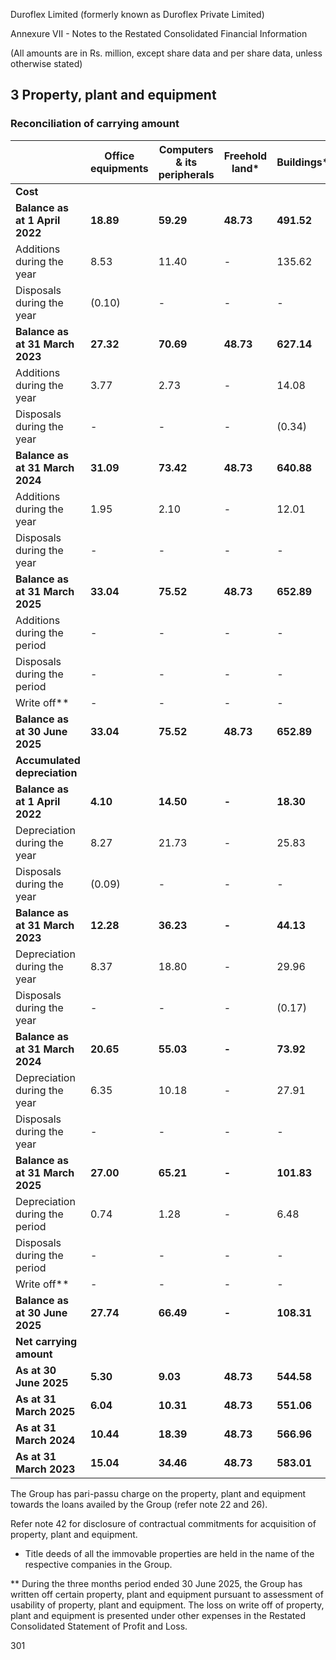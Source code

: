 Duroflex Limited (formerly known as Duroflex Private Limited)

Annexure VII - Notes to the Restated Consolidated Financial Information

(All amounts are in Rs. million, except share data and per share data, unless otherwise stated)

## 3 Property, plant and equipment

### Reconciliation of carrying amount

<table><thead><tr><th></th><th>Office equipments</th><th>Computers & its peripherals</th><th>Freehold land*</th><th>Buildings*</th><th>Vehicles</th><th>Electrical equipment</th><th>Furniture & Fixtures</th><th>Leasehold Improvements</th><th>Plant and Machinery</th><th>Total</th></tr></thead><tbody><tr><td><strong>Cost</strong></td><td></td><td></td><td></td><td></td><td></td><td></td><td></td><td></td><td></td><td></td></tr><tr><td><strong>Balance as at 1 April 2022</strong></td><td><strong>18.89</strong></td><td><strong>59.29</strong></td><td><strong>48.73</strong></td><td><strong>491.52</strong></td><td><strong>22.90</strong></td><td><strong>34.50</strong></td><td><strong>50.00</strong></td><td><strong>190.10</strong></td><td><strong>1,017.89</strong></td><td><strong>1,933.82</strong></td></tr><tr><td>Additions during the year</td><td>8.53</td><td>11.40</td><td>-</td><td>135.62</td><td>-</td><td>3.49</td><td>17.83</td><td>106.39</td><td>152.90</td><td>436.16</td></tr><tr><td>Disposals during the year</td><td>(0.10)</td><td>-</td><td>-</td><td>-</td><td>(2.48)</td><td>(0.51)</td><td>(0.90)</td><td>(35.31)</td><td>(46.74)</td><td>(86.04)</td></tr><tr><td><strong>Balance as at 31 March 2023</strong></td><td><strong>27.32</strong></td><td><strong>70.69</strong></td><td><strong>48.73</strong></td><td><strong>627.14</strong></td><td><strong>20.42</strong></td><td><strong>37.48</strong></td><td><strong>66.93</strong></td><td><strong>261.18</strong></td><td><strong>1,124.05</strong></td><td><strong>2,283.94</strong></td></tr><tr><td>Additions during the year</td><td>3.77</td><td>2.73</td><td>-</td><td>14.08</td><td>-</td><td>0.37</td><td>5.02</td><td>59.93</td><td>45.20</td><td>131.10</td></tr><tr><td>Disposals during the year</td><td>-</td><td>-</td><td>-</td><td>(0.34)</td><td>-</td><td>-</td><td>(0.01)</td><td>-</td><td>(16.45)</td><td>(16.80)</td></tr><tr><td><strong>Balance as at 31 March 2024</strong></td><td><strong>31.09</strong></td><td><strong>73.42</strong></td><td><strong>48.73</strong></td><td><strong>640.88</strong></td><td><strong>20.42</strong></td><td><strong>37.85</strong></td><td><strong>71.94</strong></td><td><strong>321.11</strong></td><td><strong>1,152.80</strong></td><td><strong>2,398.24</strong></td></tr><tr><td>Additions during the year</td><td>1.95</td><td>2.10</td><td>-</td><td>12.01</td><td>0.99</td><td>0.06</td><td>3.64</td><td>14.51</td><td>39.90</td><td>75.16</td></tr><tr><td>Disposals during the year</td><td>-</td><td>-</td><td>-</td><td>-</td><td>-</td><td>-</td><td>-</td><td>-</td><td>-</td><td>-</td></tr><tr><td><strong>Balance as at 31 March 2025</strong></td><td><strong>33.04</strong></td><td><strong>75.52</strong></td><td><strong>48.73</strong></td><td><strong>652.89</strong></td><td><strong>21.41</strong></td><td><strong>37.91</strong></td><td><strong>75.58</strong></td><td><strong>335.62</strong></td><td><strong>1,192.70</strong></td><td><strong>2,473.40</strong></td></tr><tr><td>Additions during the period</td><td>-</td><td>-</td><td>-</td><td>-</td><td>21.15</td><td>6.02</td><td>-</td><td>8.40</td><td>8.04</td><td>43.61</td></tr><tr><td>Disposals during the period</td><td>-</td><td>-</td><td>-</td><td>-</td><td>-</td><td>-</td><td>-</td><td>-</td><td>-</td><td>-</td></tr><tr><td>Write off**</td><td>-</td><td>-</td><td>-</td><td>-</td><td>-</td><td>-</td><td>-</td><td>(4.46)</td><td>-</td><td>(4.46)</td></tr><tr><td><strong>Balance as at 30 June 2025</strong></td><td><strong>33.04</strong></td><td><strong>75.52</strong></td><td><strong>48.73</strong></td><td><strong>652.89</strong></td><td><strong>42.56</strong></td><td><strong>43.93</strong></td><td><strong>75.58</strong></td><td><strong>339.56</strong></td><td><strong>1,200.74</strong></td><td><strong>2,512.55</strong></td></tr><tr><td><strong>Accumulated depreciation</strong></td><td></td><td></td><td></td><td></td><td></td><td></td><td></td><td></td><td></td><td></td></tr><tr><td><strong>Balance as at 1 April 2022</strong></td><td><strong>4.10</strong></td><td><strong>14.50</strong></td><td><strong>-</strong></td><td><strong>18.30</strong></td><td><strong>2.70</strong></td><td><strong>4.60</strong></td><td><strong>4.00</strong></td><td><strong>34.80</strong></td><td><strong>58.79</strong></td><td><strong>141.79</strong></td></tr><tr><td>Depreciation during the year</td><td>8.27</td><td>21.73</td><td>-</td><td>25.83</td><td>3.48</td><td>5.00</td><td>10.50</td><td>75.93</td><td>109.96</td><td>260.70</td></tr><tr><td>Disposals during the year</td><td>(0.09)</td><td>-</td><td>-</td><td>-</td><td>(2.35)</td><td>(0.43)</td><td>(0.59)</td><td>(28.81)</td><td>(6.78)</td><td>(39.05)</td></tr><tr><td><strong>Balance as at 31 March 2023</strong></td><td><strong>12.28</strong></td><td><strong>36.23</strong></td><td><strong>-</strong></td><td><strong>44.13</strong></td><td><strong>3.83</strong></td><td><strong>9.17</strong></td><td><strong>13.91</strong></td><td><strong>81.92</strong></td><td><strong>161.97</strong></td><td><strong>363.44</strong></td></tr><tr><td>Depreciation during the year</td><td>8.37</td><td>18.80</td><td>-</td><td>29.96</td><td>3.41</td><td>4.59</td><td>10.24</td><td>70.32</td><td>91.77</td><td>237.46</td></tr><tr><td>Disposals during the year</td><td>-</td><td>-</td><td>-</td><td>(0.17)</td><td>-</td><td>-</td><td>(0.01)</td><td>-</td><td>(5.38)</td><td>(5.56)</td></tr><tr><td><strong>Balance as at 31 March 2024</strong></td><td><strong>20.65</strong></td><td><strong>55.03</strong></td><td><strong>-</strong></td><td><strong>73.92</strong></td><td><strong>7.24</strong></td><td><strong>13.76</strong></td><td><strong>24.14</strong></td><td><strong>152.24</strong></td><td><strong>248.36</strong></td><td><strong>595.34</strong></td></tr><tr><td>Depreciation during the year</td><td>6.35</td><td>10.18</td><td>-</td><td>27.91</td><td>3.10</td><td>4.14</td><td>9.32</td><td>75.64</td><td>102.54</td><td>239.18</td></tr><tr><td>Disposals during the year</td><td>-</td><td>-</td><td>-</td><td>-</td><td>-</td><td>-</td><td>-</td><td>-</td><td>-</td><td>-</td></tr><tr><td><strong>Balance as at 31 March 2025</strong></td><td><strong>27.00</strong></td><td><strong>65.21</strong></td><td><strong>-</strong></td><td><strong>101.83</strong></td><td><strong>10.34</strong></td><td><strong>17.90</strong></td><td><strong>33.46</strong></td><td><strong>227.88</strong></td><td><strong>350.90</strong></td><td><strong>834.52</strong></td></tr><tr><td>Depreciation during the period</td><td>0.74</td><td>1.28</td><td>-</td><td>6.48</td><td>0.77</td><td>1.03</td><td>1.70</td><td>18.15</td><td>26.20</td><td>56.35</td></tr><tr><td>Disposals during the period</td><td>-</td><td>-</td><td>-</td><td>-</td><td>-</td><td>-</td><td>-</td><td>-</td><td>-</td><td>-</td></tr><tr><td>Write off**</td><td>-</td><td>-</td><td>-</td><td>-</td><td>-</td><td>-</td><td>-</td><td>(1.58)</td><td>-</td><td>(1.58)</td></tr><tr><td><strong>Balance as at 30 June 2025</strong></td><td><strong>27.74</strong></td><td><strong>66.49</strong></td><td><strong>-</strong></td><td><strong>108.31</strong></td><td><strong>11.11</strong></td><td><strong>18.93</strong></td><td><strong>35.16</strong></td><td><strong>244.45</strong></td><td><strong>377.10</strong></td><td><strong>889.29</strong></td></tr><tr><td><strong>Net carrying amount</strong></td><td></td><td></td><td></td><td></td><td></td><td></td><td></td><td></td><td></td><td></td></tr><tr><td><strong>As at 30 June 2025</strong></td><td><strong>5.30</strong></td><td><strong>9.03</strong></td><td><strong>48.73</strong></td><td><strong>544.58</strong></td><td><strong>31.45</strong></td><td><strong>25.00</strong></td><td><strong>40.42</strong></td><td><strong>95.11</strong></td><td><strong>823.64</strong></td><td><strong>1,623.26</strong></td></tr><tr><td><strong>As at 31 March 2025</strong></td><td><strong>6.04</strong></td><td><strong>10.31</strong></td><td><strong>48.73</strong></td><td><strong>551.06</strong></td><td><strong>11.07</strong></td><td><strong>20.01</strong></td><td><strong>42.12</strong></td><td><strong>107.74</strong></td><td><strong>841.80</strong></td><td><strong>1,638.88</strong></td></tr><tr><td><strong>As at 31 March 2024</strong></td><td><strong>10.44</strong></td><td><strong>18.39</strong></td><td><strong>48.73</strong></td><td><strong>566.96</strong></td><td><strong>13.18</strong></td><td><strong>24.09</strong></td><td><strong>47.80</strong></td><td><strong>168.87</strong></td><td><strong>904.44</strong></td><td><strong>1,802.90</strong></td></tr><tr><td><strong>As at 31 March 2023</strong></td><td><strong>15.04</strong></td><td><strong>34.46</strong></td><td><strong>48.73</strong></td><td><strong>583.01</strong></td><td><strong>16.59</strong></td><td><strong>28.31</strong></td><td><strong>53.02</strong></td><td><strong>179.26</strong></td><td><strong>962.08</strong></td><td><strong>1,920.50</strong></td></tr></tbody></table>

The Group has pari-passu charge on the property, plant and equipment towards the loans availed by the Group (refer note 22 and 26).

Refer note 42 for disclosure of contractual commitments for acquisition of property, plant and equipment.

* Title deeds of all the immovable properties are held in the name of the respective companies in the Group.

** During the three months period ended 30 June 2025, the Group has written off certain property, plant and equipment pursuant to assessment of usability of property, plant and equipment. The loss on write off of property, plant and equipment is presented under other expenses in the Restated Consolidated Statement of Profit and Loss.

301